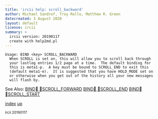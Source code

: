 ```yaml
---
title: 'ircii help: scroll_backward'
author: Michael Sandrof, Troy Rollo, Matthew R. Green
datecreated: 3 August 2020
layout: default
license: ircii
summary: >
  ircii version: 20190117
  create with help2md.pl
---
```

```
Usage: BIND <key> SCROLL_BACKWARD
  When SCROLL is set on, this will allow you to scroll back through
  your lastlog entries 1/2 page at a time.  The default binding for
  this is meta1-p.  A key must be bound to SCROLL_END to exit this
  (default meta1-e).  It is suggested that you have HOLD_MODE set on
  or otherwise when you get out of the history all your new messages
  will flash by.

```
See Also:
  [BIND SCROLL_FORWARD](../bind/scroll_forward.html)
  [BIND SCROLL_END](../bind/scroll_end.html)
  [BIND SCROLL_START](../bind/scroll_start.html)

[index](index.html)
[up](..)

<small> ircii 20190117 </small>
